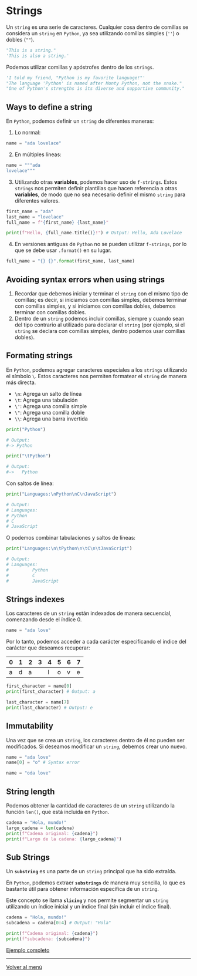# Strings

Un `string` es una serie de caracteres. Cualquier cosa dentro de comillas se considera un `string` en `Python`, ya sea utilizando comillas simples (`''`) o dobles (`""`).

```python
"This is a string."
'This is also a string.'
```

Podemos utilizar comillas y apóstrofes dentro de los `strings`.

```python
'I told my friend, "Python is my favorite language!"'
"The language 'Python' is named after Monty Python, not the snake."
"One of Python's strengths is its diverse and supportive community."
```

## Ways to define a string

En `Python`, podemos definir un `string` de diferentes maneras:

1. Lo normal:

```python
name = "ada lovelace"
```

2. En múltiples líneas:

```python
name = """ada
lovelace"""
```

3. Utilizando otras **variables**, podemos hacer uso de `f-strings`. Estos `strings` nos permiten definir plantillas que hacen referencia a otras **variables**, de modo que no sea necesario definir el mismo `string` para diferentes valores.

```python
first_name = "ada"
last_name = "lovelace"
full_name = f"{first_name} {last_name}"

print(f"Hello, {full_name.title()}!") # Output: Hello, Ada Lovelace
```

4. En versiones antiguas de `Python` no se pueden utilizar `f-strings`, por lo que se debe usar `.format()` en su lugar.

```python
full_name = "{} {}".format(first_name, last_name)
```

## Avoiding syntax errors when using strings

1. Recordar que debemos iniciar y terminar el `string` con el mismo tipo de comillas; es decir, si iniciamos con comillas simples, debemos terminar con comillas simples, y si iniciamos con comillas dobles, debemos terminar con comillas dobles.
2. Dentro de un `string` podemos incluir comillas, siempre y cuando sean del tipo contrario al utilizado para declarar el `string` (por ejemplo, si el `string` se declara con comillas simples, dentro podemos usar comillas dobles).

## Formating strings

En `Python`, podemos agregar caracteres especiales a los `strings` utilizando el símbolo `\`. Estos caracteres nos permiten formatear el `string` de manera más directa.

- `\n`: Agrega un salto de línea
- `\t`: Agrega una tabulación
- `\'`: Agrega una comilla simple
- `\"`: Agrega una comilla doble
- `\\`: Agrega una barra invertida

```python
print("Python")

# Output:
#-> Python

print("\tPython")

# Output:
#->   Python
```

Con saltos de línea:

```python
print("Languages:\nPython\nC\nJavaScript")

# Output:
# Languages:
# Python
# C
# JavaScript
```

O podemos combinar tabulaciones y saltos de líneas:

```python
print("Languages:\n\tPython\n\tC\n\tJavaScript")

# Output:
# Languages:
#         Python
#         C
#         JavaScript
```

## Strings indexes

Los caracteres de un `string` están indexados de manera secuencial, comenzando desde el índice 0.

```python
name = "ada love"
```

Por lo tanto, podemos acceder a cada carácter especificando el índice del carácter que deseamos recuperar:

| 0   | 1   | 2   | 3   | 4   | 5   | 6   | 7   |
| --- | --- | --- | --- | --- | --- | --- | --- |
| a   | d   | a   |     | l   | o   | v   | e   |

```python
first_character = name[0]
print(first_character) # Output: a

last_character = name[7]
print(last_character) # Output: e
```

## Immutability

Una vez que se crea un `string`, los caracteres dentro de él no pueden ser modificados. Si deseamos modificar un `string`, debemos crear uno nuevo.

```python
name = "ada love"
name[0] = "o" # Syntax error

name = "oda love"
```

## String length

Podemos obtener la cantidad de caracteres de un `string` utilizando la función `len()`, que está incluida en `Python`.

```python
cadena = "Hola, mundo!"
largo_cadena = len(cadena)
print(f"Cadena original: {cadena}")
print(f"Largo de la cadena: {largo_cadena}")
```

## Sub Strings

Un **`substring`** es una parte de un `string` principal que ha sido extraída.

En `Python`, podemos extraer **`substrings`** de manera muy sencilla, lo que es bastante útil para obtener información específica de un `string`.

Este concepto se llama **`slicing`** y nos permite segmentar un `string` utilizando un índice inicial y un índice final (sin incluir el índice final).

```python
cadena = "Hola, mundo!"
subcadena = cadena[0:4] # Output: "Hola"

print(f"Cadena original: {cadena}")
print(f"subcadena: {subcadena}")
```

[Ejemplo completo](./xx-example-codes/0.2.1.0-strings.py)

---

[Volver al menú](./0.0.0.0-Learn-the-basics.md)
